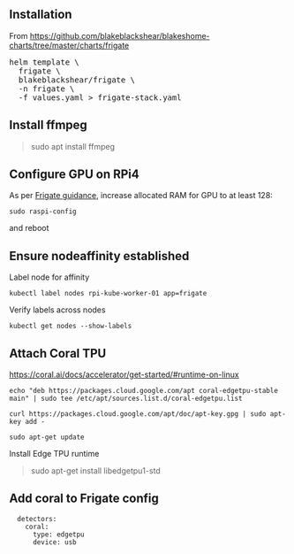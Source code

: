 ## Installation

From https://github.com/blakeblackshear/blakeshome-charts/tree/master/charts/frigate

<pre>
helm template \
  frigate \
  blakeblackshear/frigate \
  -n frigate \
  -f values.yaml > frigate-stack.yaml
</pre>

## Install ffmpeg 

> sudo apt install ffmpeg

## Configure GPU on RPi4

As per [Frigate guidance](https://docs.frigate.video/configuration/hardware_acceleration), increase allocated RAM for GPU to at least 128:

```sudo raspi-config```

and reboot

## Ensure nodeaffinity established 

Label node for affinity

`kubectl label nodes rpi-kube-worker-01 app=frigate`

Verify labels across nodes

`kubectl get nodes --show-labels`

## Attach Coral TPU

https://coral.ai/docs/accelerator/get-started/#runtime-on-linux

```
echo "deb https://packages.cloud.google.com/apt coral-edgetpu-stable main" | sudo tee /etc/apt/sources.list.d/coral-edgetpu.list

curl https://packages.cloud.google.com/apt/doc/apt-key.gpg | sudo apt-key add -

sudo apt-get update
```

Install Edge TPU runtime
> sudo apt-get install libedgetpu1-std

## Add coral to Frigate config

```
  detectors:
    coral:
      type: edgetpu
      device: usb
```
